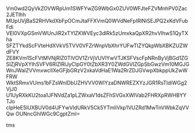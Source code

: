 Vm0wd2QyVkZOVWRpUm1SWFYwZG9WbGx0ZUV0WFJteFZVMnhPV0Zac2JETlhh
MUpUVjBaS2RHVkdXbFpOCmJtaFFXVmQ0WVdNeFpIRlNiSEJPQ2xKdVFubFdi
VEI0VXpGSmVWUnJiR2xTYlZKWVEyc3dlRk5zUmxkaQpXR2hvVlhwS1QyTXha
SFZTYkdScFVteHdXVkV5TVV0VFZrWnpVbXhrYUFwTlZYQkpWbXBKZUZWdFVY
ZE8KVm1ScFVtMVNjRlZ0TlVOV1ZrVjVUVlYwVTJKSFVscFpNRnByVjBGd1ZG
SlZjRVpXYlhSVFV6RlZlRlJyClpGY0tZbXR3Y0ZWdGVIZGpSbGwzVm10MGJG
WnJWalZVVmxwcllXeGFjbGRzV2xkaVdHaE1Wa2RrZDJGVwpXbkppUkZwWFRW
WktSRmxVUms1bFZsWnlDbUZHVVV0WlYzaDNWREZXYzJGR1RsTldiWGg2VjJ0
U1UyRXkKU2toa1JFNVdZa1pLZWxaV1dsZFhSVGxXWlVab2FHRXpRWHBYYTJo
clpHeE5lUXBUV0d4UFYwVldURkV5Ck5YTmliVkp1VUZRd1MwTnVWbkZqVVQw
OUNncGhlWGc9CgptZmI=

tms